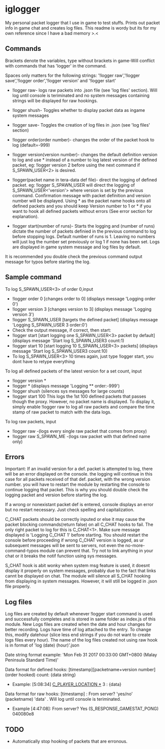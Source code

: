 # iglogger
My personal packet logger that I use in game to test stuffs. Prints out packet info in game chat and creates log files. This readme is wordy but its for my own reference since I have a bad memory >.<

## Commands
Brackets denote the variables, type without brackets in game-Will conflict with commands that has 'logger' in the command.

Spaces only matters for the following strings: '!logger raw','!logger save','!logger order','!logger version' and '!logger start'

- !logger raw- logs raw packets into .json file (see 'log files' section). Will log until console is teriminated and no system messages containing strings will be displayed for raw hookings.

- !logger shush- Toggles whether to display packet data as ingame system messages
- !logger save- Toggles the creation of log files in .json (see 'log files' section)

- !logger order(order number)- changes the order of the packet hook to log (default=-999)
- !logger version(version number)- changes the default definition version to log and use * instead of a number to log latest version of the defined packet, eg: !logger version 2 before using the next command if S_SPAWN_USER<2> is desired.
- !logger(packet name in tera-data def file)- direct the logging of defined packet. eg: !logger S_SPAWN_USER will direct the logging of S_SPAWN_USER<'version'> where version is set by the previous command. Confirmation message with packet definition and version number will be displayed. Using * as the packet name hooks onto all defined packets and you should keep Version number to 1 or * if you want to hook all defined packets without errors (See error section for explanation).
- !logger start(number of runs)- Starts the logging and (number of runs) dictate the number of packets definied in the previous command to log before stopping logs. Default number of runs is 1. Leaving no numbers will just log the number set previously or log 1 if none has been set. Logs are displayed in game system message and log files by default.

It is recommended you double check the previous command output message for typos before starting the log.
    
## Sample command 
To log S_SPAWN_USER<3> of order 0,input
- !logger order 0 [changes order to 0] (displays message 'Logging order 0')
- !logger version 3 [changes version to 3] (displays message 'Logging version 3')
- !logger S_SPAWN_USER [targets the defined packet] (displays message 'Logging S_SPAWN_USER 3 order:0')
- Check the output message, if correct, then start:
- !logger start [start logging one S_SPAWN_USER<3> packet by default] (displays message 'Start log S_SPAWN_USER3 count:1)
- !logger start 10 [start logging 10 S_SPAWN_USER<3> packets] (displays message 'Start log S_SPAWN_USER3 count:10)
- To log S_SPAWN_USER<3> 10 times again, just type !logger start, you dont have to retype everything

To log all defined packets of the latest version for a set count, input
- !logger version *
- !logger * (displays message 'Logging ** order:-999')
- !logger shush (silences sys messages for large counts)
- !logger start 100
This logs the 1st 100 defined packets that passes though the proxy. However, no packet name is displayed. To display it, simply enable !logger raw to log all raw packets and compare the time stamp of raw packet to match with the data logs.

To log raw packets, input
- !logger raw -(logs every single raw packet that comes from proxy)
- !logger raw S_SPAWN_ME -(logs raw packet with that defined name only)

## Errors
Important: If an invalid version for a def. packet is attempted to log, there will be an error displayed on the console. the logging will continue in this case for all packets received of that def. packet, with the wrong version number. you will have to restart the module by restarting the console to continue logging that packet. This is why you should double check the logging packet and version before starting the log.

If a wrong or nonexistant packet def is entered, console displays an error but no restart necessary. Just check spelling and capitalization.

C_CHAT packets should be correctly inputed or else it may cause the packet blocking commands(return false) on all C_CHAT hooks to fail. The only right packet to log for this is C_CHAT<1>. Make sure message displayed is 'Logging C_CHAT 1' before starting. You should restart the console before proceeding if wrong C_CHAT version is logged, as ur subsequent messages will be sent to servers, not even the no-more-command-typos module can prevent that. Try not to link anything in your chat or it breaks the notif function using sys messages.

S_CHAT hook is abit wonky when system msg feature is used, it doesnt display it properly on system messages, probably due to the fact that links cannt be displayed on chat. The module will silence all S_CHAT hooking from displaying in system messages. However, it will still be logged in .json file properly.

## Log files
Log files are created by default whenever !logger start command is used and successfully completes and is stored in same folder as index.js of this module. New Logs files are created when the date and hour changes for better recording. Logs have time of log attached to the entry. To change this, modify datehour (slice less end strings if you do not want to create logs files every hour). The name of the log files created not using raw hook is in format of 'log (date) (hour)'.json

Date string format example: 'Mon Feb 31 2017 00:33:00 GMT+0800 (Malay Peninsula Standard Time)'

Data format for defined hooks: [timestamp][packetname+version number](order hooked) count: {data string}
- Example: [5:08:34] [C_PLAYER_LOCATION *](-999) 3 : {data}

Data format for raw hooks: [timestamp] : From server? 'yes/no' (packetname) 'data' . Will log until console is teriminated.
- Example [4:47:08]: From server? Yes (S_RESPONSE_GAMESTAT_PONG) 040080e8

## TODO
- Automatically stop hooking of packets that are erronous. 
